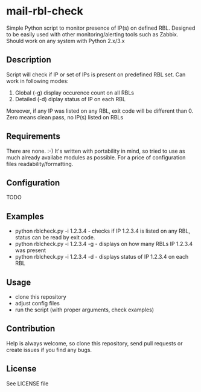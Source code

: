 # mail-rbl-check
Simple Python script to monitor presence of IP(s) on defined RBL. Designed to
be easily used with other monitoring/alerting tools such as Zabbix. Should work
on any system with Python 2.x/3.x


Description
---------
Script will check if IP or set of IPs is present on predefined RBL set. Can
work in following modes:
1. Global (-g) display occurence count on all RBLs
2. Detailed (-d) diplay status of IP on each RBL

Moreover, if any IP was listed on any RBL, exit code will be different than 0.
Zero means clean pass, no IP(s) listed on RBLs


Requirements
---------
There are none. :-)
It's written with portability in mind, so tried to use as
much already availabe modules as possible. For a price of configuration files
readability/formatting.


Configuration
---------
TODO


Examples
---------
- python rblcheck.py -i 1.2.3.4 - checks if IP 1.2.3.4 is listed on any RBL, status
can be read by exit code.
- python rblcheck.py -i 1.2.3.4 -g - displays on how many RBLs IP 1.2.3.4 was present
- python rblcheck.py -i 1.2.3.4 -d - displays status of IP 1.2.3.4 on each RBL


Usage
---------
- clone this repository
- adjust config files
- run the script (with proper arguments, check examples)


Contribution
---------
Help is always welcome, so clone this repository, send pull requests or create
issues if you find any bugs.


License
---------
See LICENSE file
